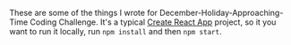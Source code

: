 These are some of the things I wrote for December-Holiday-Approaching-Time Coding Challenge. It's a typical [Create React App](https://github.com/facebook/create-react-app) project, so it you want to run it locally, run `npm install` and then `npm start`.
